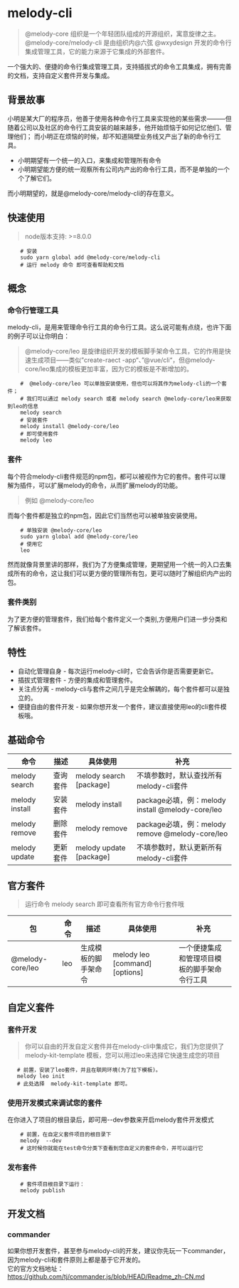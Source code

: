 # melody-cli
> @melody-core 组织是一个年轻团队组成的开源组织，寓意旋律之主。@melody-core/melody-cli 是由组织内@六弦 @wxydesign 开发的命令行集成管理工具，它的能力来源于它集成的外部套件。

一个强大的、便捷的命令行集成管理工具，支持插拔式的命令工具集成，拥有完善的文档，支持自定义套件开发与集成。

## 背景故事
小明是某大厂的程序员，他善于使用各种命令行工具来实现他的某些需求———但随着公司以及社区的命令行工具安装的越来越多，他开始烦恼于如何记忆他们、管理他们； 而小明正在烦恼的时候，却不知道隔壁业务线又产出了新的命令行工具。<br>
+ 小明期望有一个统一的入口，来集成和管理所有命令 
+ 小明期望能方便的统一观察所有公司内产出的命令行工具，而不是单独的一个个了解它们。

而小明期望的，就是@melody-core/melody-cli的存在意义。

## 快速使用
> node版本支持: >=8.0.0 

```shell
    # 安装
    sudo yarn global add @melody-core/melody-cli
    # 运行 melody 命令 即可查看帮助和文档
```

## 概念

### 命令行管理工具

melody-cli，是用来管理命令行工具的命令行工具。这么说可能有点绕，也许下面的例子可以让你明白：

> @melody-core/leo 是旋律组织开发的模板脚手架命令工具，它的作用是快速生成项目——类似”create-raect
-app“、”@vue/cli“，但@melody-core/leo集成的模板更加丰富，因为它的模板是不断增加的。

```shell
    #  @melody-core/leo 可以单独安装使用，但也可以将其作为melody-cli的一个套件；
    # 我们可以通过 melody search 或者 melody search @melody-core/leo来获取到leo的信息
    melody search
    # 安装套件
    melody install @melody-core/leo
    # 即可使用套件
    melody leo  
```
### 套件
每个符合melody-cli套件规范的npm包，都可以被视作为它的套件。套件可以理解为插件，可以扩展melody的命令，从而扩展melody的功能。
> 例如 @melody-core/leo 

而每个套件都是独立的npm包，因此它们当然也可以被单独安装使用。
```shell
    # 单独安装 @melody-core/leo
    sudo yarn global add @melody-core/leo
    # 使用它
    leo  
```
然而就像背景里讲的那样，我们为了方便集成管理，更期望用一个统一的入口去集成所有的命令，这让我们可以更方便的管理所有包，更可以随时了解组织内产出的包。

### 套件类别
为了更方便的管理套件，我们给每个套件定义一个类别,方便用户们进一步分类和了解该套件。


## 特性

+ 自动化管理自身 - 每次运行melody-cli时，它会告诉你是否需要更新它。
+ 插拔式管理套件 - 方便的集成和管理套件。
+ 关注点分离 - melody-cli与套件之间几乎是完全解耦的，每个套件都可以是独立的。
+ 便捷自由的套件开发 - 如果你想开发一个套件，建议直接使用leo的cli套件模板哦。



## 基础命令

| 命令 | 描述 |  具体使用 | 补充  |
| -- | ----- | ----- | -------------|
| melody search |  查询套件 |  melody search [package] | 不填参数时，默认查找所有melody-cli套件 |
| melody install | 安装套件 | melody install <package> | package必填，例：melody install @melody-core/leo |
| melody remove | 删除套件 | melody remove <package> | package必填，例：melody remove @melody-core/leo |
| melody update | 更新套件 | melody update [package] | 不填参数时，默认更新所有melody-cli套件 |

## 官方套件
> 运行命令 melody search 即可查看所有官方命令行套件哦

| 包 | 命令 | 描述 |  具体使用 | 补充  |
| -- | ---- |----- | ----- | -------------|
| @melody-core/leo | leo | 生成模板的脚手架命令 | melody leo [command] [options]| 一个便捷集成和管理项目模板的脚手架命令行工具 |

## 自定义套件

### 套件开发
> 你可以自由的开发自定义套件并在melody-cli中集成它，我们为您提供了 melody-kit-template 模板，您可以用过leo来选择它快速生成您的项目

```shell
   # 前置，安装了leo套件，并且在联网环境(为了拉下模板)。
   melody leo init 
   # 此处选择  melody-kit-template 即可。
```

### 使用开发模式来调试您的套件
在你进入了项目的根目录后，即可用--dev参数来开启melody套件开发模式
```shell
    # 前置，在自定义套件项目的根目录下
    melody  --dev
    # 这时候你就能在test命令分类下查看到您自定义的套件命令，并可以运行它
```

### 发布套件

```shell
    # 套件项目根目录下运行：
    melody publish 
```

## 开发文档

### commander
如果你想开发套件，甚至参与melody-cli的开发，建议你先玩一下commander，因为melody-cli和套件原则上都是基于它开发的。 <br>
它的官方文档地址：
https://github.com/tj/commander.js/blob/HEAD/Readme_zh-CN.md



